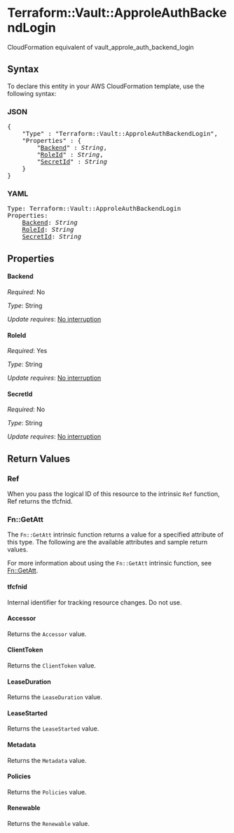 # Terraform::Vault::ApproleAuthBackendLogin

CloudFormation equivalent of vault_approle_auth_backend_login

## Syntax

To declare this entity in your AWS CloudFormation template, use the following syntax:

### JSON

<pre>
{
    "Type" : "Terraform::Vault::ApproleAuthBackendLogin",
    "Properties" : {
        "<a href="#backend" title="Backend">Backend</a>" : <i>String</i>,
        "<a href="#roleid" title="RoleId">RoleId</a>" : <i>String</i>,
        "<a href="#secretid" title="SecretId">SecretId</a>" : <i>String</i>
    }
}
</pre>

### YAML

<pre>
Type: Terraform::Vault::ApproleAuthBackendLogin
Properties:
    <a href="#backend" title="Backend">Backend</a>: <i>String</i>
    <a href="#roleid" title="RoleId">RoleId</a>: <i>String</i>
    <a href="#secretid" title="SecretId">SecretId</a>: <i>String</i>
</pre>

## Properties

#### Backend

_Required_: No

_Type_: String

_Update requires_: [No interruption](https://docs.aws.amazon.com/AWSCloudFormation/latest/UserGuide/using-cfn-updating-stacks-update-behaviors.html#update-no-interrupt)

#### RoleId

_Required_: Yes

_Type_: String

_Update requires_: [No interruption](https://docs.aws.amazon.com/AWSCloudFormation/latest/UserGuide/using-cfn-updating-stacks-update-behaviors.html#update-no-interrupt)

#### SecretId

_Required_: No

_Type_: String

_Update requires_: [No interruption](https://docs.aws.amazon.com/AWSCloudFormation/latest/UserGuide/using-cfn-updating-stacks-update-behaviors.html#update-no-interrupt)

## Return Values

### Ref

When you pass the logical ID of this resource to the intrinsic `Ref` function, Ref returns the tfcfnid.

### Fn::GetAtt

The `Fn::GetAtt` intrinsic function returns a value for a specified attribute of this type. The following are the available attributes and sample return values.

For more information about using the `Fn::GetAtt` intrinsic function, see [Fn::GetAtt](https://docs.aws.amazon.com/AWSCloudFormation/latest/UserGuide/intrinsic-function-reference-getatt.html).

#### tfcfnid

Internal identifier for tracking resource changes. Do not use.

#### Accessor

Returns the <code>Accessor</code> value.

#### ClientToken

Returns the <code>ClientToken</code> value.

#### LeaseDuration

Returns the <code>LeaseDuration</code> value.

#### LeaseStarted

Returns the <code>LeaseStarted</code> value.

#### Metadata

Returns the <code>Metadata</code> value.

#### Policies

Returns the <code>Policies</code> value.

#### Renewable

Returns the <code>Renewable</code> value.

